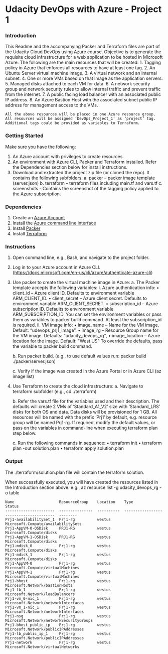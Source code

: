 # Udacity DevOps with Azure - Project 1

### Introduction

This Readme and the accompanying Packer and Terraform files are part of the Udacity Cloud DevOps using Azure course.
Objective is to generate the requisite cloud infrastructure for a web application to be hosted in Microsoft Azure. 
The following are the main resources that will be created:
    1. Tagging policy in Azure that enforces all resources to have at least one tag.
    2. An Ubuntu Server virtual machine image.
    3. A virtual network and an internal subnet.
    4. One or more VMs based on that image as the application servers.
    5. Managed disks attached to each VM for data.
    6. A network security group and network security rules to allow internal traffic and prevent traffic from the internet.
    7. A public facing load balancer with an associated public IP address.
    8. An Azure Bastion Host with the associated subnet public IP address for management access to the VMs.

    All the above resources will be placed in one Azure resource group.
    All resources will be assigned ‘DevOps_Project_1’ as ‘project’ tag. Additional tags could be provided as variables to Terraform.

### Getting Started

Make sure you have the following:

1. An Azure account with privileges to create resources.
2. An environment with Azure CLI, Packer and Terraform installed. Refer the Dependencies section below for install instructions.
3. Download and extracted the project zip file (or cloned the repo). It contains the following subfolders:
    a. packer – packer image template (server.json)
    b. terraform – terraform files including main.tf and vars.tf
    c.  screenshots - Contains the screenshot of the tagging policy applied to the Azure subscription.

### Dependencies

1. Create an [Azure Account](https://portal.azure.com) 
2. Install the [Azure command line interface](https://docs.microsoft.com/en-us/cli/azure/install-azure-cli?view=azure-cli-latest)
3. Install [Packer](https://www.packer.io/downloads)
4. Install [Terraform](https://www.terraform.io/downloads.html)

### Instructions

1. Open command line, e.g., Bash, and navigate to the project folder. 
2. Log in to your Azure account in Azure CLI. (<https://docs.microsoft.com/en-us/cli/azure/authenticate-azure-cli>)
3. Use packer to create the virtual machine image in Azure:
    a. The Packer template accepts the following variables:
        i. Azure authentication info:
            • client_id – Azure client ID. Defaults to environment variable ARM_CLIENT_ID.
            • client_secret – Azure client secret.  Defaults to environment variable ARM_CLIENT_SECRET.
            • subscription_id – Azure subscription ID.  Defaults to environment variable ARM_SUBSCRIPTION_ID.
            You can set the environment variables or pass them as variables to packer build command.
            At least the subscription_id is required.
        ii. VM image info:
            • image_name – Name for the VM image. Default: “udevops_prj1_image”.
            • image_rg – Resource Group name for the VM image. Defaults: “udacity_devops_rg",
            • image_location – Azure location for the image. Default: "West US"
        To override the defaults, pass the variable to packer build command.

    b. Run packer build. (e.g., to use default values run: packer build ./packer/server.json)

    c. Verify if the image was created in the Azure Portal or in Azure CLI (az image list)

4. Use Terraform to create the cloud infrastructure:
    a. Navigate to terraform subfolder (e.g., cd ./terraform)

    b. Refer the vars.tf file for the variables used and their description.
        The defaults will create 2 VMs of ‘Standard_A1_V2’ size with ‘Standard_LRS’ disks for both OS and data.
        Data disks will be provisioned for 1 GB. All resources will be named with the prefix ‘Prj1’ by default, e.g. resource group will be named Prj1-rg.
        If required, modify the default values, or pass on the variables in command-line when executing terraform plan step below.

    c. Run the following commands in sequence:
        • terraform init
        • terraform plan -out solution.plan
        • terraform apply solution.plan

### Output

The ./terraform/solution.plan file will contain the terraform solution.

When successfully executed, you will have created the resources listed in the Introduction section above.
e.g., az resource list -g udacity_devops_rg -o table

    Name                    ResourceGroup    Location    Type                                     Status
    ----------------------  ---------------  ----------  ---------------------------------------  --------
    Prj1-availabilitySet_1  Prj1-rg          westus      Microsoft.Compute/availabilitySets
    Prj1-AppVM-0-OSDisk     PRJ1-RG          westus      Microsoft.Compute/disks
    Prj1-AppVM-1-OSDisk     PRJ1-RG          westus      Microsoft.Compute/disks
    Prj1-mdisk_0            Prj1-rg          westus      Microsoft.Compute/disks
    Prj1-mdisk_1            Prj1-rg          westus      Microsoft.Compute/disks
    Prj1-AppVM-0            Prj1-rg          westus      Microsoft.Compute/virtualMachines
    Prj1-AppVM-1            Prj1-rg          westus      Microsoft.Compute/virtualMachines
    Prj1-bhost              Prj1-rg          westus      Microsoft.Network/bastionHosts
    Prj1-lb_1               Prj1-rg          westus      Microsoft.Network/loadBalancers
    Prj1-vm_0-nic_1         Prj1-rg          westus      Microsoft.Network/networkInterfaces
    Prj1-vm_1-nic_1         Prj1-rg          westus      Microsoft.Network/networkInterfaces
    Prj1-nsg                Prj1-rg          westus      Microsoft.Network/networkSecurityGroups
    Prj1-bhost_public_ip    Prj1-rg          westus      Microsoft.Network/publicIPAddresses
    Prj1-lb_public_ip_1     Prj1-rg          westus      Microsoft.Network/publicIPAddresses
    Prj1-network            Prj1-rg          westus      Microsoft.Network/virtualNetworks

